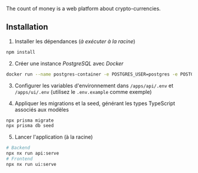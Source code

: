 The count of money is a web platform about crypto-currencies.

## Installation
1. Installer les dépendances (*à exécuter à la racine*)
```bash
npm install
```

2. Créer une instance *PostgreSQL* avec *Docker*
```bash
docker run --name postgres-container -e POSTGRES_USER=postgres -e POSTGRES_PASSWORD=postgres -e POSTGRES_DB=the_count_of_money -p 5432:5432 -d postgres
```

3. Configurer les variables d'environnement dans `/apps/api/.env` et `/apps/ui/.env` (utilisez le `.env.example` comme exemple)

4. Appliquer les migrations et la seed, générant les types TypeScript associés aux modèles
```bash
npx prisma migrate
npx prisma db seed
```

5. Lancer l'application (à la racine)
```bash
# Backend
npx nx run api:serve
# Frontend
npx nx run ui:serve
```
